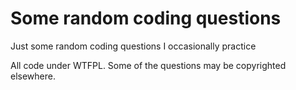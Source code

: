 # Some random coding questions

Just some random coding questions I occasionally practice

All code under WTFPL. Some of the questions may be copyrighted elsewhere.

